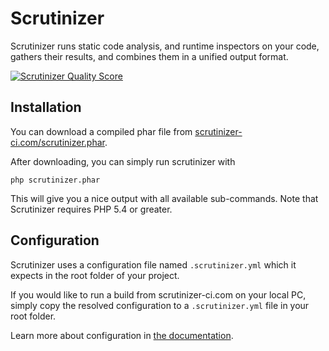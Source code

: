 Scrutinizer
===========
Scrutinizer runs static code analysis, and runtime inspectors on your code, gathers their results, and combines them
in a unified output format.

[![Scrutinizer Quality Score](https://scrutinizer-ci.com/g/scrutinizer-ci/scrutinizer/badges/quality-score.png?s=00b43441f630596431d776a2db52f4b2f532b037)](https://scrutinizer-ci.com/g/scrutinizer-ci/scrutinizer/)

Installation
------------
You can download a compiled phar file from [scrutinizer-ci.com/scrutinizer.phar](https://scrutinizer-ci.com/scrutinizer.phar).

After downloading, you can simply run scrutinizer with

```
php scrutinizer.phar
```

This will give you a nice output with all available sub-commands. Note that Scrutinizer requires PHP 5.4 or greater.

Configuration
-------------
Scrutinizer uses a configuration file named ``.scrutinizer.yml`` which it expects in the root folder of your
project.

If you would like to run a build from scrutinizer-ci.com on your local PC, simply copy the resolved configuration to a
``.scrutinizer.yml`` file in your root folder.

Learn more about configuration in [the documentation](https://scrutinizer-ci.com/docs).
